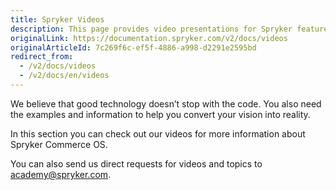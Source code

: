 ```yaml
---
title: Spryker Videos
description: This page provides video presentations for Spryker features.
originalLink: https://documentation.spryker.com/v2/docs/videos
originalArticleId: 7c269f6c-ef5f-4886-a998-d2291e2595bd
redirect_from:
  - /v2/docs/videos
  - /v2/docs/en/videos
---
```


We believe that good technology doesn’t stop with the code. You also need the examples and information to help you convert your vision into reality.

In this section you can check out our videos for more information about Spryker Commerce OS.

You can also send us direct requests for videos and topics to [academy@spryker.com](mailto:academy@spryker.com).

